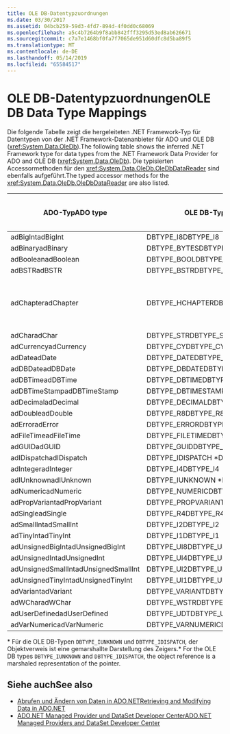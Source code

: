```yaml
---
title: OLE DB-Datentypzuordnungen
ms.date: 03/30/2017
ms.assetid: 04bcb259-59d3-4fd7-894d-4f0dd0c68069
ms.openlocfilehash: a5c4b7264b9f8abb842fff3295d53ed8ab626671
ms.sourcegitcommit: c7a7e1468bf0fa7f7065de951d60dfc8d5ba89f5
ms.translationtype: MT
ms.contentlocale: de-DE
ms.lasthandoff: 05/14/2019
ms.locfileid: "65584517"
---
```

# <a name="ole-db-data-type-mappings"></a><span data-ttu-id="ad6ed-102">OLE DB-Datentypzuordnungen</span><span class="sxs-lookup"><span data-stu-id="ad6ed-102">OLE DB Data Type Mappings</span></span>
<span data-ttu-id="ad6ed-103">Die folgende Tabelle zeigt die hergeleiteten .NET Framework-Typ für Datentypen von der .NET Framework-Datenanbieter für ADO und OLE DB (<xref:System.Data.OleDb>).</span><span class="sxs-lookup"><span data-stu-id="ad6ed-103">The following table shows the inferred .NET Framework type for data types from the .NET Framework Data Provider for ADO and OLE DB (<xref:System.Data.OleDb>).</span></span> <span data-ttu-id="ad6ed-104">Die typisierten Accessormethoden für den <xref:System.Data.OleDb.OleDbDataReader> sind ebenfalls aufgeführt.</span><span class="sxs-lookup"><span data-stu-id="ad6ed-104">The typed accessor methods for the <xref:System.Data.OleDb.OleDbDataReader> are also listed.</span></span>  
  
|<span data-ttu-id="ad6ed-105">ADO-Typ</span><span class="sxs-lookup"><span data-stu-id="ad6ed-105">ADO type</span></span>|<span data-ttu-id="ad6ed-106">OLE DB-Typ</span><span class="sxs-lookup"><span data-stu-id="ad6ed-106">OLE DB type</span></span>|<span data-ttu-id="ad6ed-107">.NET Framework-Typ</span><span class="sxs-lookup"><span data-stu-id="ad6ed-107">.NET Framework type</span></span>|<span data-ttu-id="ad6ed-108">Typisierter .NET Framework-Accessor</span><span class="sxs-lookup"><span data-stu-id="ad6ed-108">.NET Framework typed accessor</span></span>|  
|--------------|-----------------|----------------------------------------------------------------------|--------------------------------------------------------------------------------|  
|<span data-ttu-id="ad6ed-109">adBigInt</span><span class="sxs-lookup"><span data-stu-id="ad6ed-109">adBigInt</span></span>|<span data-ttu-id="ad6ed-110">DBTYPE_I8</span><span class="sxs-lookup"><span data-stu-id="ad6ed-110">DBTYPE_I8</span></span>|<span data-ttu-id="ad6ed-111">Int64</span><span class="sxs-lookup"><span data-stu-id="ad6ed-111">Int64</span></span>|<span data-ttu-id="ad6ed-112">GetInt64()</span><span class="sxs-lookup"><span data-stu-id="ad6ed-112">GetInt64()</span></span>|  
|<span data-ttu-id="ad6ed-113">adBinary</span><span class="sxs-lookup"><span data-stu-id="ad6ed-113">adBinary</span></span>|<span data-ttu-id="ad6ed-114">DBTYPE_BYTES</span><span class="sxs-lookup"><span data-stu-id="ad6ed-114">DBTYPE_BYTES</span></span>|<span data-ttu-id="ad6ed-115">Byte[]</span><span class="sxs-lookup"><span data-stu-id="ad6ed-115">Byte[]</span></span>|<span data-ttu-id="ad6ed-116">GetBytes()</span><span class="sxs-lookup"><span data-stu-id="ad6ed-116">GetBytes()</span></span>|  
|<span data-ttu-id="ad6ed-117">adBoolean</span><span class="sxs-lookup"><span data-stu-id="ad6ed-117">adBoolean</span></span>|<span data-ttu-id="ad6ed-118">DBTYPE_BOOL</span><span class="sxs-lookup"><span data-stu-id="ad6ed-118">DBTYPE_BOOL</span></span>|<span data-ttu-id="ad6ed-119">Boolesch</span><span class="sxs-lookup"><span data-stu-id="ad6ed-119">Boolean</span></span>|<span data-ttu-id="ad6ed-120">GetBoolean()</span><span class="sxs-lookup"><span data-stu-id="ad6ed-120">GetBoolean()</span></span>|  
|<span data-ttu-id="ad6ed-121">adBSTR</span><span class="sxs-lookup"><span data-stu-id="ad6ed-121">adBSTR</span></span>|<span data-ttu-id="ad6ed-122">DBTYPE_BSTR</span><span class="sxs-lookup"><span data-stu-id="ad6ed-122">DBTYPE_BSTR</span></span>|<span data-ttu-id="ad6ed-123">Zeichenfolge</span><span class="sxs-lookup"><span data-stu-id="ad6ed-123">String</span></span>|<span data-ttu-id="ad6ed-124">GetString()</span><span class="sxs-lookup"><span data-stu-id="ad6ed-124">GetString()</span></span>|  
|<span data-ttu-id="ad6ed-125">adChapter</span><span class="sxs-lookup"><span data-stu-id="ad6ed-125">adChapter</span></span>|<span data-ttu-id="ad6ed-126">DBTYPE_HCHAPTER</span><span class="sxs-lookup"><span data-stu-id="ad6ed-126">DBTYPE_HCHAPTER</span></span>|<span data-ttu-id="ad6ed-127">Unterstützt durch den `DataReader`.</span><span class="sxs-lookup"><span data-stu-id="ad6ed-127">Supported through the `DataReader`.</span></span> <span data-ttu-id="ad6ed-128">Finden Sie unter [Abrufen von Daten, die mit "DataReader"](../../../../docs/framework/data/adonet/retrieving-data-using-a-datareader.md).</span><span class="sxs-lookup"><span data-stu-id="ad6ed-128">See [Retrieving Data Using a DataReader](../../../../docs/framework/data/adonet/retrieving-data-using-a-datareader.md).</span></span>|<span data-ttu-id="ad6ed-129">GetValue()</span><span class="sxs-lookup"><span data-stu-id="ad6ed-129">GetValue()</span></span>|  
|<span data-ttu-id="ad6ed-130">adChar</span><span class="sxs-lookup"><span data-stu-id="ad6ed-130">adChar</span></span>|<span data-ttu-id="ad6ed-131">DBTYPE_STR</span><span class="sxs-lookup"><span data-stu-id="ad6ed-131">DBTYPE_STR</span></span>|<span data-ttu-id="ad6ed-132">Zeichenfolge</span><span class="sxs-lookup"><span data-stu-id="ad6ed-132">String</span></span>|<span data-ttu-id="ad6ed-133">GetString()</span><span class="sxs-lookup"><span data-stu-id="ad6ed-133">GetString()</span></span>|  
|<span data-ttu-id="ad6ed-134">adCurrency</span><span class="sxs-lookup"><span data-stu-id="ad6ed-134">adCurrency</span></span>|<span data-ttu-id="ad6ed-135">DBTYPE_CY</span><span class="sxs-lookup"><span data-stu-id="ad6ed-135">DBTYPE_CY</span></span>|<span data-ttu-id="ad6ed-136">Decimal</span><span class="sxs-lookup"><span data-stu-id="ad6ed-136">Decimal</span></span>|<span data-ttu-id="ad6ed-137">GetDecimal()</span><span class="sxs-lookup"><span data-stu-id="ad6ed-137">GetDecimal()</span></span>|  
|<span data-ttu-id="ad6ed-138">adDate</span><span class="sxs-lookup"><span data-stu-id="ad6ed-138">adDate</span></span>|<span data-ttu-id="ad6ed-139">DBTYPE_DATE</span><span class="sxs-lookup"><span data-stu-id="ad6ed-139">DBTYPE_DATE</span></span>|<span data-ttu-id="ad6ed-140">DateTime</span><span class="sxs-lookup"><span data-stu-id="ad6ed-140">DateTime</span></span>|<span data-ttu-id="ad6ed-141">GetDateTime()</span><span class="sxs-lookup"><span data-stu-id="ad6ed-141">GetDateTime()</span></span>|  
|<span data-ttu-id="ad6ed-142">adDBDate</span><span class="sxs-lookup"><span data-stu-id="ad6ed-142">adDBDate</span></span>|<span data-ttu-id="ad6ed-143">DBTYPE_DBDATE</span><span class="sxs-lookup"><span data-stu-id="ad6ed-143">DBTYPE_DBDATE</span></span>|<span data-ttu-id="ad6ed-144">DateTime</span><span class="sxs-lookup"><span data-stu-id="ad6ed-144">DateTime</span></span>|<span data-ttu-id="ad6ed-145">GetDateTime()</span><span class="sxs-lookup"><span data-stu-id="ad6ed-145">GetDateTime()</span></span>|  
|<span data-ttu-id="ad6ed-146">adDBTime</span><span class="sxs-lookup"><span data-stu-id="ad6ed-146">adDBTime</span></span>|<span data-ttu-id="ad6ed-147">DBTYPE_DBTIME</span><span class="sxs-lookup"><span data-stu-id="ad6ed-147">DBTYPE_DBTIME</span></span>|<span data-ttu-id="ad6ed-148">DateTime</span><span class="sxs-lookup"><span data-stu-id="ad6ed-148">DateTime</span></span>|<span data-ttu-id="ad6ed-149">GetDateTime()</span><span class="sxs-lookup"><span data-stu-id="ad6ed-149">GetDateTime()</span></span>|  
|<span data-ttu-id="ad6ed-150">adDBTimeStamp</span><span class="sxs-lookup"><span data-stu-id="ad6ed-150">adDBTimeStamp</span></span>|<span data-ttu-id="ad6ed-151">DBTYPE_DBTIMESTAMP</span><span class="sxs-lookup"><span data-stu-id="ad6ed-151">DBTYPE_DBTIMESTAMP</span></span>|<span data-ttu-id="ad6ed-152">DateTime</span><span class="sxs-lookup"><span data-stu-id="ad6ed-152">DateTime</span></span>|<span data-ttu-id="ad6ed-153">GetDateTime()</span><span class="sxs-lookup"><span data-stu-id="ad6ed-153">GetDateTime()</span></span>|  
|<span data-ttu-id="ad6ed-154">adDecimal</span><span class="sxs-lookup"><span data-stu-id="ad6ed-154">adDecimal</span></span>|<span data-ttu-id="ad6ed-155">DBTYPE_DECIMAL</span><span class="sxs-lookup"><span data-stu-id="ad6ed-155">DBTYPE_DECIMAL</span></span>|<span data-ttu-id="ad6ed-156">Decimal</span><span class="sxs-lookup"><span data-stu-id="ad6ed-156">Decimal</span></span>|<span data-ttu-id="ad6ed-157">GetDecimal()</span><span class="sxs-lookup"><span data-stu-id="ad6ed-157">GetDecimal()</span></span>|  
|<span data-ttu-id="ad6ed-158">adDouble</span><span class="sxs-lookup"><span data-stu-id="ad6ed-158">adDouble</span></span>|<span data-ttu-id="ad6ed-159">DBTYPE_R8</span><span class="sxs-lookup"><span data-stu-id="ad6ed-159">DBTYPE_R8</span></span>|<span data-ttu-id="ad6ed-160">Double</span><span class="sxs-lookup"><span data-stu-id="ad6ed-160">Double</span></span>|<span data-ttu-id="ad6ed-161">GetDouble()</span><span class="sxs-lookup"><span data-stu-id="ad6ed-161">GetDouble()</span></span>|  
|<span data-ttu-id="ad6ed-162">adError</span><span class="sxs-lookup"><span data-stu-id="ad6ed-162">adError</span></span>|<span data-ttu-id="ad6ed-163">DBTYPE_ERROR</span><span class="sxs-lookup"><span data-stu-id="ad6ed-163">DBTYPE_ERROR</span></span>|<span data-ttu-id="ad6ed-164">ExternalException</span><span class="sxs-lookup"><span data-stu-id="ad6ed-164">ExternalException</span></span>|<span data-ttu-id="ad6ed-165">GetValue()</span><span class="sxs-lookup"><span data-stu-id="ad6ed-165">GetValue()</span></span>|  
|<span data-ttu-id="ad6ed-166">adFileTime</span><span class="sxs-lookup"><span data-stu-id="ad6ed-166">adFileTime</span></span>|<span data-ttu-id="ad6ed-167">DBTYPE_FILETIME</span><span class="sxs-lookup"><span data-stu-id="ad6ed-167">DBTYPE_FILETIME</span></span>|<span data-ttu-id="ad6ed-168">DateTime</span><span class="sxs-lookup"><span data-stu-id="ad6ed-168">DateTime</span></span>|<span data-ttu-id="ad6ed-169">GetDateTime()</span><span class="sxs-lookup"><span data-stu-id="ad6ed-169">GetDateTime()</span></span>|  
|<span data-ttu-id="ad6ed-170">adGUID</span><span class="sxs-lookup"><span data-stu-id="ad6ed-170">adGUID</span></span>|<span data-ttu-id="ad6ed-171">DBTYPE_GUID</span><span class="sxs-lookup"><span data-stu-id="ad6ed-171">DBTYPE_GUID</span></span>|<span data-ttu-id="ad6ed-172">GUID</span><span class="sxs-lookup"><span data-stu-id="ad6ed-172">Guid</span></span>|<span data-ttu-id="ad6ed-173">GetGuid()</span><span class="sxs-lookup"><span data-stu-id="ad6ed-173">GetGuid()</span></span>|  
|<span data-ttu-id="ad6ed-174">adIDispatch</span><span class="sxs-lookup"><span data-stu-id="ad6ed-174">adIDispatch</span></span>|<span data-ttu-id="ad6ed-175">DBTYPE_IDISPATCH \*</span><span class="sxs-lookup"><span data-stu-id="ad6ed-175">DBTYPE_IDISPATCH \*</span></span>|<span data-ttu-id="ad6ed-176">Object</span><span class="sxs-lookup"><span data-stu-id="ad6ed-176">Object</span></span>|<span data-ttu-id="ad6ed-177">GetValue()</span><span class="sxs-lookup"><span data-stu-id="ad6ed-177">GetValue()</span></span>|  
|<span data-ttu-id="ad6ed-178">adInteger</span><span class="sxs-lookup"><span data-stu-id="ad6ed-178">adInteger</span></span>|<span data-ttu-id="ad6ed-179">DBTYPE_I4</span><span class="sxs-lookup"><span data-stu-id="ad6ed-179">DBTYPE_I4</span></span>|<span data-ttu-id="ad6ed-180">Int32</span><span class="sxs-lookup"><span data-stu-id="ad6ed-180">Int32</span></span>|<span data-ttu-id="ad6ed-181">GetInt32()</span><span class="sxs-lookup"><span data-stu-id="ad6ed-181">GetInt32()</span></span>|  
|<span data-ttu-id="ad6ed-182">adIUnknown</span><span class="sxs-lookup"><span data-stu-id="ad6ed-182">adIUnknown</span></span>|<span data-ttu-id="ad6ed-183">DBTYPE_IUNKNOWN \*</span><span class="sxs-lookup"><span data-stu-id="ad6ed-183">DBTYPE_IUNKNOWN \*</span></span>|<span data-ttu-id="ad6ed-184">Object</span><span class="sxs-lookup"><span data-stu-id="ad6ed-184">Object</span></span>|<span data-ttu-id="ad6ed-185">GetValue()</span><span class="sxs-lookup"><span data-stu-id="ad6ed-185">GetValue()</span></span>|  
|<span data-ttu-id="ad6ed-186">adNumeric</span><span class="sxs-lookup"><span data-stu-id="ad6ed-186">adNumeric</span></span>|<span data-ttu-id="ad6ed-187">DBTYPE_NUMERIC</span><span class="sxs-lookup"><span data-stu-id="ad6ed-187">DBTYPE_NUMERIC</span></span>|<span data-ttu-id="ad6ed-188">Decimal</span><span class="sxs-lookup"><span data-stu-id="ad6ed-188">Decimal</span></span>|<span data-ttu-id="ad6ed-189">GetDecimal()</span><span class="sxs-lookup"><span data-stu-id="ad6ed-189">GetDecimal()</span></span>|  
|<span data-ttu-id="ad6ed-190">adPropVariant</span><span class="sxs-lookup"><span data-stu-id="ad6ed-190">adPropVariant</span></span>|<span data-ttu-id="ad6ed-191">DBTYPE_PROPVARIANT</span><span class="sxs-lookup"><span data-stu-id="ad6ed-191">DBTYPE_PROPVARIANT</span></span>|<span data-ttu-id="ad6ed-192">Object</span><span class="sxs-lookup"><span data-stu-id="ad6ed-192">Object</span></span>|<span data-ttu-id="ad6ed-193">GetValue()</span><span class="sxs-lookup"><span data-stu-id="ad6ed-193">GetValue()</span></span>|  
|<span data-ttu-id="ad6ed-194">adSingle</span><span class="sxs-lookup"><span data-stu-id="ad6ed-194">adSingle</span></span>|<span data-ttu-id="ad6ed-195">DBTYPE_R4</span><span class="sxs-lookup"><span data-stu-id="ad6ed-195">DBTYPE_R4</span></span>|<span data-ttu-id="ad6ed-196">Single</span><span class="sxs-lookup"><span data-stu-id="ad6ed-196">Single</span></span>|<span data-ttu-id="ad6ed-197">GetFloat()</span><span class="sxs-lookup"><span data-stu-id="ad6ed-197">GetFloat()</span></span>|  
|<span data-ttu-id="ad6ed-198">adSmallInt</span><span class="sxs-lookup"><span data-stu-id="ad6ed-198">adSmallInt</span></span>|<span data-ttu-id="ad6ed-199">DBTYPE_I2</span><span class="sxs-lookup"><span data-stu-id="ad6ed-199">DBTYPE_I2</span></span>|<span data-ttu-id="ad6ed-200">Int16</span><span class="sxs-lookup"><span data-stu-id="ad6ed-200">Int16</span></span>|<span data-ttu-id="ad6ed-201">GetInt16()</span><span class="sxs-lookup"><span data-stu-id="ad6ed-201">GetInt16()</span></span>|  
|<span data-ttu-id="ad6ed-202">adTinyInt</span><span class="sxs-lookup"><span data-stu-id="ad6ed-202">adTinyInt</span></span>|<span data-ttu-id="ad6ed-203">DBTYPE_I1</span><span class="sxs-lookup"><span data-stu-id="ad6ed-203">DBTYPE_I1</span></span>|<span data-ttu-id="ad6ed-204">Byte</span><span class="sxs-lookup"><span data-stu-id="ad6ed-204">Byte</span></span>|<span data-ttu-id="ad6ed-205">GetByte()</span><span class="sxs-lookup"><span data-stu-id="ad6ed-205">GetByte()</span></span>|  
|<span data-ttu-id="ad6ed-206">adUnsignedBigInt</span><span class="sxs-lookup"><span data-stu-id="ad6ed-206">adUnsignedBigInt</span></span>|<span data-ttu-id="ad6ed-207">DBTYPE_UI8</span><span class="sxs-lookup"><span data-stu-id="ad6ed-207">DBTYPE_UI8</span></span>|<span data-ttu-id="ad6ed-208">UInt64</span><span class="sxs-lookup"><span data-stu-id="ad6ed-208">UInt64</span></span>|<span data-ttu-id="ad6ed-209">GetValue()</span><span class="sxs-lookup"><span data-stu-id="ad6ed-209">GetValue()</span></span>|  
|<span data-ttu-id="ad6ed-210">adUnsignedInt</span><span class="sxs-lookup"><span data-stu-id="ad6ed-210">adUnsignedInt</span></span>|<span data-ttu-id="ad6ed-211">DBTYPE_UI4</span><span class="sxs-lookup"><span data-stu-id="ad6ed-211">DBTYPE_UI4</span></span>|<span data-ttu-id="ad6ed-212">UInt32</span><span class="sxs-lookup"><span data-stu-id="ad6ed-212">UInt32</span></span>|<span data-ttu-id="ad6ed-213">GetValue()</span><span class="sxs-lookup"><span data-stu-id="ad6ed-213">GetValue()</span></span>|  
|<span data-ttu-id="ad6ed-214">adUnsignedSmallInt</span><span class="sxs-lookup"><span data-stu-id="ad6ed-214">adUnsignedSmallInt</span></span>|<span data-ttu-id="ad6ed-215">DBTYPE_UI2</span><span class="sxs-lookup"><span data-stu-id="ad6ed-215">DBTYPE_UI2</span></span>|<span data-ttu-id="ad6ed-216">UInt16</span><span class="sxs-lookup"><span data-stu-id="ad6ed-216">UInt16</span></span>|<span data-ttu-id="ad6ed-217">GetValue()</span><span class="sxs-lookup"><span data-stu-id="ad6ed-217">GetValue()</span></span>|  
|<span data-ttu-id="ad6ed-218">adUnsignedTinyInt</span><span class="sxs-lookup"><span data-stu-id="ad6ed-218">adUnsignedTinyInt</span></span>|<span data-ttu-id="ad6ed-219">DBTYPE_UI1</span><span class="sxs-lookup"><span data-stu-id="ad6ed-219">DBTYPE_UI1</span></span>|<span data-ttu-id="ad6ed-220">Byte</span><span class="sxs-lookup"><span data-stu-id="ad6ed-220">Byte</span></span>|<span data-ttu-id="ad6ed-221">GetByte()</span><span class="sxs-lookup"><span data-stu-id="ad6ed-221">GetByte()</span></span>|  
|<span data-ttu-id="ad6ed-222">adVariant</span><span class="sxs-lookup"><span data-stu-id="ad6ed-222">adVariant</span></span>|<span data-ttu-id="ad6ed-223">DBTYPE_VARIANT</span><span class="sxs-lookup"><span data-stu-id="ad6ed-223">DBTYPE_VARIANT</span></span>|<span data-ttu-id="ad6ed-224">Object</span><span class="sxs-lookup"><span data-stu-id="ad6ed-224">Object</span></span>|<span data-ttu-id="ad6ed-225">GetValue()</span><span class="sxs-lookup"><span data-stu-id="ad6ed-225">GetValue()</span></span>|  
|<span data-ttu-id="ad6ed-226">adWChar</span><span class="sxs-lookup"><span data-stu-id="ad6ed-226">adWChar</span></span>|<span data-ttu-id="ad6ed-227">DBTYPE_WSTR</span><span class="sxs-lookup"><span data-stu-id="ad6ed-227">DBTYPE_WSTR</span></span>|<span data-ttu-id="ad6ed-228">Zeichenfolge</span><span class="sxs-lookup"><span data-stu-id="ad6ed-228">String</span></span>|<span data-ttu-id="ad6ed-229">GetString()</span><span class="sxs-lookup"><span data-stu-id="ad6ed-229">GetString()</span></span>|  
|<span data-ttu-id="ad6ed-230">adUserDefined</span><span class="sxs-lookup"><span data-stu-id="ad6ed-230">adUserDefined</span></span>|<span data-ttu-id="ad6ed-231">DBTYPE_UDT</span><span class="sxs-lookup"><span data-stu-id="ad6ed-231">DBTYPE_UDT</span></span>|<span data-ttu-id="ad6ed-232">wird nicht unterstützt</span><span class="sxs-lookup"><span data-stu-id="ad6ed-232">not supported</span></span>||  
|<span data-ttu-id="ad6ed-233">adVarNumeric</span><span class="sxs-lookup"><span data-stu-id="ad6ed-233">adVarNumeric</span></span>|<span data-ttu-id="ad6ed-234">DBTYPE_VARNUMERIC</span><span class="sxs-lookup"><span data-stu-id="ad6ed-234">DBTYPE_VARNUMERIC</span></span>|<span data-ttu-id="ad6ed-235">wird nicht unterstützt</span><span class="sxs-lookup"><span data-stu-id="ad6ed-235">not supported</span></span>||  
  
 <span data-ttu-id="ad6ed-236">\* Für die OLE DB-Typen `DBTYPE_IUNKNOWN` und `DBTYPE_IDISPATCH`, der Objektverweis ist eine gemarshallte Darstellung des Zeigers.</span><span class="sxs-lookup"><span data-stu-id="ad6ed-236">\* For the OLE DB types `DBTYPE_IUNKNOWN` and `DBTYPE_IDISPATCH`, the object reference is a marshaled representation of the pointer.</span></span>  
  
## <a name="see-also"></a><span data-ttu-id="ad6ed-237">Siehe auch</span><span class="sxs-lookup"><span data-stu-id="ad6ed-237">See also</span></span>

- [<span data-ttu-id="ad6ed-238">Abrufen und Ändern von Daten in ADO.NET</span><span class="sxs-lookup"><span data-stu-id="ad6ed-238">Retrieving and Modifying Data in ADO.NET</span></span>](../../../../docs/framework/data/adonet/retrieving-and-modifying-data.md)
- [<span data-ttu-id="ad6ed-239">ADO.NET Managed Provider und DataSet Developer Center</span><span class="sxs-lookup"><span data-stu-id="ad6ed-239">ADO.NET Managed Providers and DataSet Developer Center</span></span>](https://go.microsoft.com/fwlink/?LinkId=217917)
